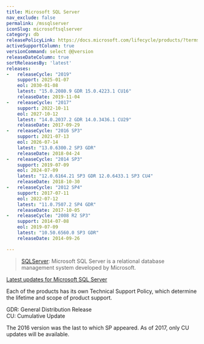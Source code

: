 ```yaml
---
title: Microsoft SQL Server
nav_exclude: false
permalink: /mssqlserver
iconSlug: microsoftsqlserver
category: db
releasePolicyLink: https://docs.microsoft.com/lifecycle/products/?terms=SQL%20Server
activeSupportColumn: true
versionCommand: select @@version
releaseDateColumn: true
sortReleasesBy: 'latest'
releases:
-   releaseCycle: "2019"
    support: 2025-01-07
    eol: 2030-01-08
    latest: "15.0.2080.9 GDR 15.0.4223.1 CU16"
    releaseDate: 2019-11-04
-   releaseCycle: "2017"
    support: 2022-10-11
    eol: 2027-10-12
    latest: "14.0.2037.2 GDR 14.0.3436.1 CU29"
    releaseDate: 2017-09-29
-   releaseCycle: "2016 SP3"
    support: 2021-07-13
    eol: 2026-07-14
    latest: "13.0.6300.2 SP3 GDR"
    releaseDate: 2018-04-24
-   releaseCycle: "2014 SP3"
    support: 2019-07-09
    eol: 2024-07-09
    latest: "12.0.6164.21 SP3 GDR 12.0.6433.1 SP3 CU4"
    releaseDate: 2018-10-30
-   releaseCycle: "2012 SP4"
    support: 2017-07-11
    eol: 2022-07-12
    latest: "11.0.7507.2 SP4 GDR"
    releaseDate: 2017-10-05
-   releaseCycle: "2008 R2 SP3"
    support: 2014-07-08
    eol: 2019-07-09
    latest: "10.50.6560.0 SP3 GDR"
    releaseDate: 2014-09-26

---
```


>[SQLServer](https://www.microsoft.com/sql-server/): Microsoft SQL Server is a relational database management system developed by Microsoft.

[Latest updates for Microsoft SQL Server](https://docs.microsoft.com/sql/database-engine/install-windows/latest-updates-for-microsoft-sql-server)

Each of the products has its own Technical Support Policy, which determine the lifetime and scope of product support.

GDR: General Distribution Release  
CU: Cumulative Update

The 2016 version was the last to which SP appeared. As of 2017, only CU updates will be available.
